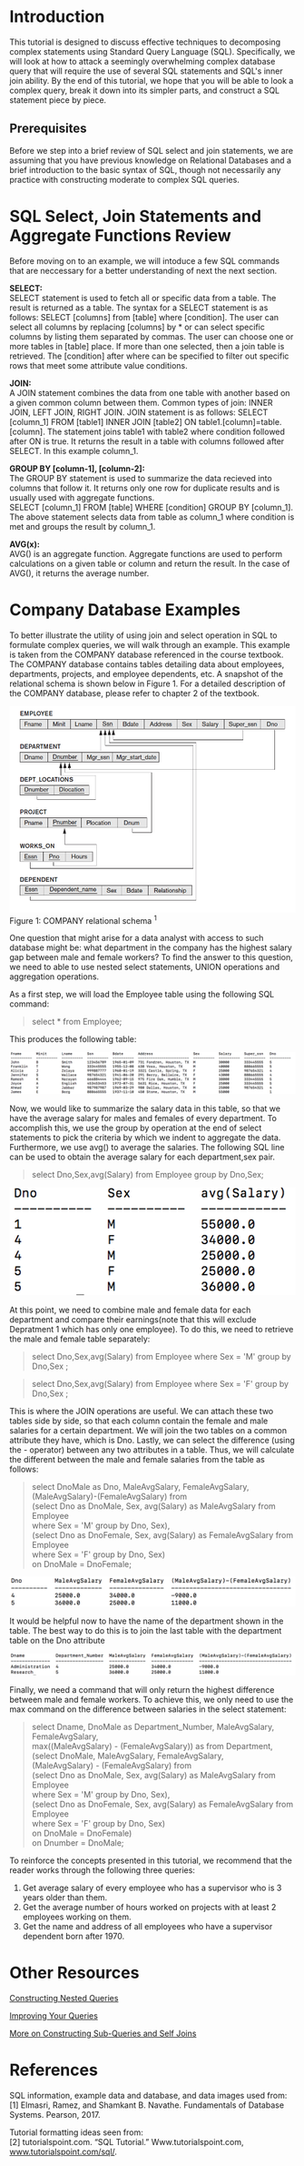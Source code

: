 # __Introduction__
This tutorial is designed to discuss effective techniques to decomposing complex statements using Standard Query Language (SQL). Specifically, we will look at how to attack a seemingly overwhelming complex database query that will require the use of several SQL statements and SQL's inner join ability. By the end of this tutorial, we hope that you will be able to look a complex query, break it down into its simpler parts, and construct a SQL statement piece by piece.

## __Prerequisites__
Before we step into a brief review of SQL select and join statements, we are assuming that you have previous knowledge on Relational Databases and a brief introduction to the basic syntax of SQL, though not necessarily any practice with constructing moderate to complex SQL queries.

# __SQL Select, Join Statements and Aggregate Functions Review__
Before moving on to an example, we will intoduce a few SQL commands that are neccessary for a better understanding of next the next section.<br>

<b>SELECT:</b><br>
SELECT statement is used to fetch all or specific data from a table. The result is returned as a table. The syntax for a SELECT statement is as follows: SELECT [columns] from [table] where [condition]. The user can select all columns by replacing [columns] by * or can select specific columns by listing them separated by commas. The user can choose one or more tables in [table] place. If more than one selected, then a join table is retrieved. The [condition] after where can be specified to filter out specific rows that meet some attribute value conditions.

<b>JOIN: </b> <br>
A JOIN statement combines the data from one table with another based on a given common column between them.
Common types of join: INNER JOIN, LEFT JOIN, RIGHT JOIN.
JOIN statement is as follows: SELECT [column_1] FROM [table1] INNER JOIN [table2] ON table1.[column]=table.[column]. The statement joins table1 with table2 where condition followed after ON is true. It returns the result in a table with columns followed after SELECT. In this example column_1.

<b>GROUP BY [column-1], [column-2]: </b> <br>
The GROUP BY statement is used to summarize the data recieved into columns that follow it. It returns only one row for duplicate results and is usually used with aggregate functions. <br>
SELECT [column_1] FROM [table] WHERE [condition] GROUP BY [column_1].<br>
The above statement selects data from table as column_1 where condition is met and groups the result by column_1.

<b>AVG(x): </b><br>
AVG() is an aggregate function. Aggregate functions are used to perform calculations on a given table or column and return the result. In the case of AVG(), it returns the average number.

# __Company Database Examples__
To better illustrate the utility of using join and select operation in SQL to formulate complex queries, we will walk through an example. This example is taken from the COMPANY database referenced in the course textbook. The COMPANY database contains tables detailing data about employees, departments, projects, and employee dependents, etc. A snapshot of the relational schema is shown below in Figure 1. For a detailed description of the COMPANY database, please refer to chapter 2 of the textbook.

![](https://github.com/Ncf4n1/DB_Writing_Tutorial/blob/master/Screen%20Shot%202018-11-06%20at%208.22.46%20PM.png?raw=true)
Figure 1: COMPANY relational schema <sup> 1 </sup>


One question that might arise for a data analyst with access to such database might be: what department in the company has the highest salary gap between male and female workers? To find the answer to this question, we need to able to use nested select statements, UNION operations and aggregation operations.

As a first step, we will load the Employee table using the following SQL command:

> select * from Employee;

This produces the following table:

![](https://github.com/Ncf4n1/DB_Writing_Tutorial/blob/master/Screen%20Shot%202018-11-06%20at%207.53.37%20PM.png?raw=true)


Now, we would like to summarize the salary data in this table, so that we have the average salary for males and females of every department. To accomplish this, we use the group by operation at the end of select statements to pick the criteria by which we indent to aggregate the data. Furthermore, we use avg() to average the salaries. The following SQL line can be used to obtain the average salary for each department,sex pair.

> select Dno,Sex,avg(Salary) from Employee group by Dno,Sex;

![](https://github.com/Ncf4n1/DB_Writing_Tutorial/blob/master/Screen%20Shot%202018-11-06%20at%208.41.54%20PM.png?raw=true)

At this point, we need to combine male and female data for each department and compare their earnings(note that this will exclude Depratment 1 which has only one employee). To do this, we need to retrieve the male and female table separately:
> select Dno,Sex,avg(Salary) from Employee where Sex = 'M' group by Dno,Sex ;

> select Dno,Sex,avg(Salary) from Employee where Sex = 'F' group by Dno,Sex ;


This is where the JOIN operations are useful. We can attach these two tables side by side, so that each column contain the female and male salaries for a certain department. We will join the two tables on a common attribute they have, which is Dno. Lastly, we can select the difference (using the - operator) between any two attributes in a table. Thus, we will calculate the different between the male and female salaries from the table as follows:

> select DnoMale as Dno, MaleAvgSalary, FemaleAvgSalary,  
(MaleAvgSalary)-(FemaleAvgSalary) from  
(select Dno as DnoMale, Sex, avg(Salary) as MaleAvgSalary from Employee  
where Sex = 'M' group by Dno, Sex),  
(select Dno as DnoFemale, Sex, avg(Salary) as FemaleAvgSalary from Employee  
where Sex = 'F' group by Dno, Sex)  
on DnoMale = DnoFemale;




![](https://github.com/Ncf4n1/DB_Writing_Tutorial/blob/master/Screen%20Shot%202018-11-06%20at%208.56.38%20PM.png?raw=true)


It would be helpful now to have the name of the department shown in the table. The best way to do this is to join the last table with the department table on the Dno attribute


![](https://github.com/Ncf4n1/DB_Writing_Tutorial/blob/master/Screen%20Shot%202018-11-06%20at%208.59.47%20PM.png?raw=true)

Finally, we need a command that will only return the highest difference between male and female workers. To achieve this, we only need to use the max command on the difference between salaries in the select statement:

> select Dname, DnoMale as Department_Number, MaleAvgSalary, FemaleAvgSalary,  
max((MaleAvgSalary) - (FemaleAvgSalary)) as from Department,  
(select DnoMale, MaleAvgSalary, FemaleAvgSalary,  
(MaleAvgSalary) - (FemaleAvgSalary) from  
(select Dno as DnoMale, Sex, avg(Salary) as MaleAvgSalary from Employee  
where Sex = 'M' group by Dno, Sex),  
(select Dno as DnoFemale, Sex, avg(Salary) as FemaleAvgSalary from Employee  
where Sex = 'F' group by Dno, Sex)  
on DnoMale = DnoFemale)  
on Dnumber = DnoMale;

To reinforce the concepts presented in this tutorial, we recommend that the reader works through the following three queries:  
1) Get average salary of every employee who has a supervisor who is 3 years older than them. </br>
2) Get the average number of hours worked on projects with at least 2 employees working on them.</br>
3) Get the name and address of all employees who have a supervisor dependent born after 1970.</br>

# __Other Resources__
[Constructing Nested Queries](https://community.modeanalytics.com/sql/tutorial/sql-subqueries/)

[Improving Your Queries](https://www.datacamp.com/community/tutorials/sql-tutorial-query)

[More on Constructing Sub-Queries and Self Joins](https://ocw.mit.edu/courses/urban-studies-and-planning/11-521-spatial-database-management-and-advanced-geographic-information-systems-spring-2003/lecture-notes/lect4.pdf)

# __References__
SQL information, example data and database, and data images used from: </br>
[1] Elmasri, Ramez, and Shamkant B. Navathe. Fundamentals of Database Systems. Pearson, 2017.

Tutorial formatting ideas seen from: </br>
[2] tutorialspoint.com. “SQL Tutorial.” Www.tutorialspoint.com, www.tutorialspoint.com/sql/.
